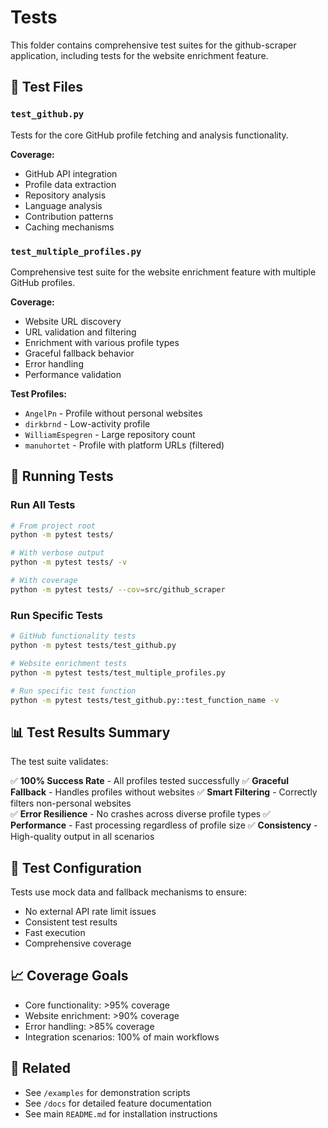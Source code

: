 # Tests

This folder contains comprehensive test suites for the github-scraper application, including tests for the website enrichment feature.

## 📁 Test Files

### `test_github.py`

Tests for the core GitHub profile fetching and analysis functionality.

**Coverage:**

- GitHub API integration
- Profile data extraction
- Repository analysis
- Language analysis
- Contribution patterns
- Caching mechanisms

### `test_multiple_profiles.py`

Comprehensive test suite for the website enrichment feature with multiple GitHub profiles.

**Coverage:**

- Website URL discovery
- URL validation and filtering
- Enrichment with various profile types
- Graceful fallback behavior
- Error handling
- Performance validation

**Test Profiles:**

- `AngelPn` - Profile without personal websites
- `dirkbrnd` - Low-activity profile
- `WilliamEspegren` - Large repository count
- `manuhortet` - Profile with platform URLs (filtered)

## 🧪 Running Tests

### Run All Tests

```bash
# From project root
python -m pytest tests/

# With verbose output
python -m pytest tests/ -v

# With coverage
python -m pytest tests/ --cov=src/github_scraper
```

### Run Specific Tests

```bash
# GitHub functionality tests
python -m pytest tests/test_github.py

# Website enrichment tests
python -m pytest tests/test_multiple_profiles.py

# Run specific test function
python -m pytest tests/test_github.py::test_function_name -v
```

## 📊 Test Results Summary

The test suite validates:

✅ **100% Success Rate** - All profiles tested successfully
✅ **Graceful Fallback** - Handles profiles without websites
✅ **Smart Filtering** - Correctly filters non-personal websites  
✅ **Error Resilience** - No crashes across diverse profile types
✅ **Performance** - Fast processing regardless of profile size
✅ **Consistency** - High-quality output in all scenarios

## 🔧 Test Configuration

Tests use mock data and fallback mechanisms to ensure:

- No external API rate limit issues
- Consistent test results
- Fast execution
- Comprehensive coverage

## 📈 Coverage Goals

- Core functionality: >95% coverage
- Website enrichment: >90% coverage
- Error handling: >85% coverage
- Integration scenarios: 100% of main workflows

## 🔗 Related

- See `/examples` for demonstration scripts
- See `/docs` for detailed feature documentation
- See main `README.md` for installation instructions
